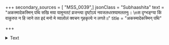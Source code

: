 +++
secondary_sources = [ "MSS_0039",]
jsonClass = "Subhaashita"
text = "अकस्मादेकस्मिन् पथि सखि मया यामुनतटं व्रजन्त्या दृष्टोऽयं नवजलधरश्यामलतनुः।  \nस दृग्भङ्ग्या किं वाकुरुत न हि जाने तत इदं मनो मे व्यालोलं क्वचन गृहकृत्ये न लगते॥"
title = "अकस्मादेकस्मिन् पथि"

+++

<details><summary>Text</summary>

अकस्मादेकस्मिन् पथि सखि मया यामुनतटं व्रजन्त्या दृष्टोऽयं नवजलधरश्यामलतनुः।  
स दृग्भङ्ग्या किं वाकुरुत न हि जाने तत इदं मनो मे व्यालोलं क्वचन गृहकृत्ये न लगते॥
</details>
